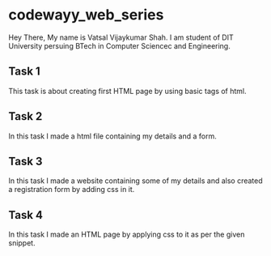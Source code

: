 # codewayy_web_series

Hey There, My name is Vatsal Vijaykumar Shah.
I am student of DIT University persuing BTech in Computer Sciencec and Engineering.

## Task 1 

This task is about creating first HTML page by using basic tags of html.

## Task 2

In this task I made a html file containing my details and a form.

## Task 3

In this task I made a website containing some of my details and also created a registration form by adding css in it.

## Task 4 

In this task I made an HTML page by applying css to it as per the given snippet. 
